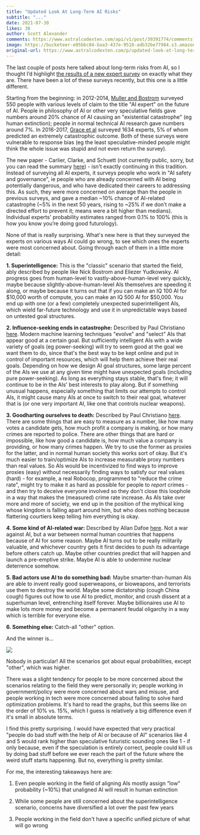 ```yaml
---
title: "Updated Look At Long-Term AI Risks"
subtitle: "..."
date: 2021-07-30
likes: 38
author: Scott Alexander
comments: https://www.astralcodexten.com/api/v1/post/39391774/comments?&all_comments=true
image: https://bucketeer-e05bbc84-baa3-437e-9518-adb32be77984.s3.amazonaws.com/public/images/d8d04f76-f10d-43c0-809e-707f83cf290a_1200x673.webp
original-url: https://www.astralcodexten.com/p/updated-look-at-long-term-ai-risks
---
```

The last couple of posts here talked about long-term risks from AI, so I thought I’d highlight [the results of a new expert survey](https://forum.effectivealtruism.org/posts/2tumunFmjBuXdfF2F/survey-on-ai-existential-risk-scenarios-1) on exactly what they are. There have been a lot of these surveys recently, but this one is a little different.

Starting from the beginning: in 2012-2014, [Muller and Bostrom](https://www.nickbostrom.com/papers/survey.pdf) surveyed 550 people with various levels of claim to the title "AI expert" on the future of AI. People in philosophy of AI or other very speculative fields gave numbers around 20% chance of AI causing an "existential catastrophe" (eg human extinction); people in normal technical AI research gave numbers around 7%. In 2016-2017, [Grace et al](https://arxiv.org/pdf/1705.08807.pdf) surveyed 1634 experts, 5% of whom predicted an extremely catastrophic outcome. Both of these surveys were vulnerable to response bias (eg the least speculative-minded people might think the whole issue was stupid and not even return the survey).

The new paper - Carlier, Clarke, and Schuett (not currently public, sorry, but you can read the summary [here](https://forum.effectivealtruism.org/posts/2tumunFmjBuXdfF2F/survey-on-ai-existential-risk-scenarios-1)) - isn't exactly continuing in this tradition. Instead of surveying all AI experts, it surveys people who work in "AI safety and governance", ie people who are already concerned with AI being potentially dangerous, and who have dedicated their careers to addressing this. As such, they were more concerned on average than the people in previous surveys, and gave a median ~10% chance of AI-related catastrophe (~5% in the next 50 years, rising to ~25% if we don’t make a directed effort to prevent it; means were a bit higher than medians). Individual experts' probability estimates ranged from 0.1% to 100% (this is how you know you’re doing good futurology).

None of that is really surprising. What's new here is that they surveyed the experts on various ways AI could go wrong, to see which ones the experts were most concerned about. Going through each of them in a little more detail:

**1\. Superintelligence:** This is the "classic" scenario that started the field, ably described by people like Nick Bostrom and Eliezer Yudkowsky. AI progress goes from human-level to vastly-above-human-level very quickly, maybe because slightly-above-human-level AIs themselves are speeding it along, or maybe because it turns out that if you can make an IQ 100 AI for $10,000 worth of compute, you can make an IQ 500 AI for $50,000. You end up with one (or a few) completely unexpected superintelligent AIs, which wield far-future technology and use it in unpredictable ways based on untested goal structures.

**2\. Influence-seeking ends in catastrophe:** Described by Paul Christiano [here](https://www.lesswrong.com/posts/HBxe6wdjxK239zajf/what-failure-looks-like#Part_II__influence_seeking_behavior_is_scary). Modern machine learning techniques "evolve" and "select" AIs that appear good at a certain goal. But sufficiently intelligent AIs with a wide variety of goals (eg power-seeking) will try to seem good at the goal we want them to do, since that's the best way to be kept online and put in control of important resources, which will help them achieve their real goals. Depending on how we design AI goal structures, some large percent of the AIs we use at any given time might have unexpected goals (including pure power-seeking). As long as everything stays stable, that's fine; it will continue to be in the AIs' best interests to play along. But if something unusual happens, especially something that limits our attempts to control AIs, it might cause many AIs at once to switch to their real goal, whatever that is (or one very important AI, like one that controls nuclear weapons).

**3\. Goodharting ourselves to death:** Described by Paul Christiano [here](https://www.lesswrong.com/posts/HBxe6wdjxK239zajf/what-failure-looks-like#Part_I__You_get_what_you_measure). There are some things that are easy to measure as a number, like how many votes a candidate gets, how much profit a company is making, or how many crimes are reported to police. There are other things that are hard or impossible, like how good a candidate is, how much value a company is providing, or how many crimes happen. We try to use the former as proxies for the latter, and in normal human society this works sort of okay. But it's much easier to train/optimize AIs to increase measurable proxy numbers than real values. So AIs would be incentivized to find ways to improve proxies (easy) without necessarily finding ways to satisfy our real values (hard) - for example, a real Robocop, programmed to "reduce the crime rate", might try to make it as hard as possible for people to _report_ crimes - and then try to deceive everyone involved so they don't close this loophole in a way that makes the (measured) crime rate increase. As AIs take over more and more of society, we end up in the position of the mythical king whose kingdom is falling apart around him, but who does nothing because flattering courtiers keep telling him everything is okay.

**4\. Some kind of AI-related war:** Described by Allan Dafoe [here](https://www.fhi.ox.ac.uk/wp-content/uploads/GovAIAgenda.pdf). Not a war against AI, but a war between normal human countries that happens because of AI for some reason. Maybe AI turns out to be really militarily valuable, and whichever country gets it first decides to push its advantage before others catch up. Maybe other countries predict that will happen and launch a pre-emptive strike. Maybe AI is able to undermine nuclear deterrence somehow.

**5\. Bad actors use AI to do something bad:** Maybe smarter-than-human AIs are able to invent really good superweapons, or bioweapons, and terrorists use them to destroy the world. Maybe some dictatorship (cough China cough) figures out how to use AI to predict, monitor, and crush dissent at a superhuman level, entrenching itself forever. Maybe billionaires use AI to make lots more money and become a permanent feudal oligarchy in a way which is terrible for everyone else.

**6\. Something else:** Catch-all "other" option.

And the winner is...

[![](https://substackcdn.com/image/fetch/w_1456,c_limit,f_auto,q_auto:good,fl_progressive:steep/https%3A%2F%2Fbucketeer-e05bbc84-baa3-437e-9518-adb32be77984.s3.amazonaws.com%2Fpublic%2Fimages%2F4b99cf96-9408-4bd0-9425-7e3e35871b26_703x431.png)](https://substackcdn.com/image/fetch/f_auto,q_auto:good,fl_progressive:steep/https%3A%2F%2Fbucketeer-e05bbc84-baa3-437e-9518-adb32be77984.s3.amazonaws.com%2Fpublic%2Fimages%2F4b99cf96-9408-4bd0-9425-7e3e35871b26_703x431.png)

Nobody in particular! All the scenarios got about equal probabilities, except "other", which was higher.

There was a slight tendency for people to be more concerned about the scenarios relating to the field they were personally in; people working in government/policy were more concerned about wars and misuse, and people working in tech were more concerned about failing to solve hard optimization problems. It's hard to read the graphs, but this seems like on the order of 10% vs. 15%, which I guess is relatively a big difference even if it's small in absolute terms.

I find this pretty surprising. I would have expected that very practical "people do bad stuff with the help of AI or because of AI" scenarios like 4 and 5 would rank higher than speculative futuristic sounding ones like 1 - if only because, even if the speculation is entirely correct, people could kill us by doing bad stuff before we ever reach the part of the future where the weird stuff starts happening. But no, everything is pretty similar.

For me, the interesting takeaways here are:

  1. Even people working in the field of aligning AIs mostly assign “low” probability (~10%) that unaligned AI will result in human extinction

  2. While some people are still concerned about the superintelligence scenario, concerns have diversified a lot over the past few years

  3. People working in the field don't have a specific unified picture of what will go wrong



